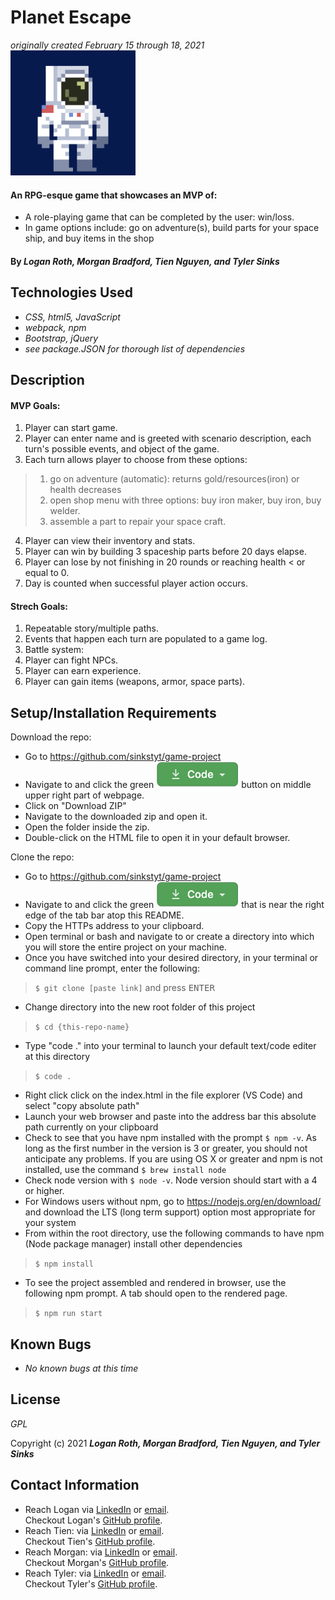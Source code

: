 # Planet Escape
_originally created February 15 through 18, 2021_   <img src="src/images/astronaut_jumping.gif" alt="spaceman jumping animation" height="200">

#### An RPG-esque game that showcases an MVP of:
* A role-playing game that can be completed by the user: win/loss.
* In game options include: go on adventure(s), build parts for your space ship, and buy items in the shop

#### By _**Logan Roth, Morgan Bradford, Tien Nguyen, and Tyler Sinks**_

## Technologies Used

* _CSS, html5, JavaScript_
* _webpack, npm_
* _Bootstrap, jQuery_
* _see package.JSON for thorough list of dependencies_

## Description

#### MVP Goals:

1. Player can start game.
2. Player can enter name and is greeted with scenario description, each turn's possible events, and object of the game.
3. Each turn allows player to choose from these options:
>  1. go on adventure (automatic): returns gold/resources(iron) or health decreases
>  2. open shop menu with three options: buy iron maker, buy iron, buy welder.
>  3. assemble a part to repair your space craft.
4. Player can view their inventory and stats.
5. Player can win by building 3 spaceship parts before 20 days elapse.
6. Player can lose by not finishing in 20 rounds or reaching health < or equal to 0.
7. Day is counted when successful player action occurs.

#### Strech Goals: 
1. Repeatable story/multiple paths.
2. Events that happen each turn are populated to a game log.
3. Battle system:
4. Player can fight NPCs.
5. Player can earn experience.
6. Player can gain items (weapons, armor, space parts).

## Setup/Installation Requirements

Download the repo:
* Go to https://github.com/sinkstyt/game-project
* Navigate to and click the green ![green code button](src/images/code_button.png) button on middle upper right part of webpage.
* Click on "Download ZIP"
* Navigate to the downloaded zip and open it.
* Open the folder inside the zip.
* Double-click on the HTML file to open it in your default browser.

Clone the repo:
* Go to https://github.com/sinkstyt/game-project
* Navigate to and click the green ![green code button](src/images/code_button.png) that is near the right edge of the tab bar atop this README.
* Copy the HTTPs address to your clipboard.
* Open terminal or bash and navigate to or create a directory into which you will store the entire project on your machine.
* Once you have switched into your desired directory, in your terminal or command line prompt, enter the following:
> `$ git clone [paste link]` and press <kbd>ENTER</kdb>
* Change directory into the new root folder of this project
> `$ cd {this-repo-name}`
* Type "code ." into your terminal to launch your default text/code editer at this directory
> `$ code .`
* Right click click on the index.html in the file explorer (VS Code) and select "copy absolute path"
* Launch your web browser and paste into the address bar this absolute path currently on your clipboard
* Check to see that you have npm installed with the prompt `$ npm -v`. As long as the first number in the version is 3 or greater, you should not anticipate any problems. If you are using OS X or greater and npm is not installed, use the command `$ brew install node`
* Check node version with `$ node -v`. Node version should start with a 4 or higher.
* For Windows users without npm, go to https://nodejs.org/en/download/ and download the LTS (long term support) option most appropriate for your system
* From within the root directory, use the following commands to have npm (Node package manager) install other dependencies
> `$ npm install`
* To see the project assembled and rendered in browser, use the following npm prompt. A tab should open to the rendered page.
> `$ npm run start`

## Known Bugs

* _No known bugs at this time_

## License
_GPL_

Copyright (c) 2021 **_Logan Roth, Morgan Bradford, Tien Nguyen, and Tyler Sinks_**

## Contact Information
* Reach Logan via <a href="https://www.linkedin.com/in/lo-gr/" target="_blank">LinkedIn</a> or <a href="mailto:diamondintheroth@gmail.com" target="_blank">email</a>.<br>
Checkout Logan's <a href="https://github.com/Lo-GR" target="_blank">GitHub profile</a>.</li>
* Reach Tien: via <a href="https://www.linkedin.com/in/nguyentien96/" target="_blank">LinkedIn</a> or <a href="mailto:tien96ng@gmail.com" target="_blank">email</a>.<br>
Checkout Tien's <a href="https://github.com/Tien96ng" target="_blank">GitHub profile</a>.</li>
* Reach Morgan: via <a href="https://www.linkedin.com/in/morganjbradford/" target="_blank">LinkedIn</a> or <a href="mailto:morganjbradford95@gmail.com" target="_blank">email</a>.<br>
Checkout Morgan's <a href="https://github.com/" target="_blank">GitHub profile</a>.</li>
* Reach Tyler: via <a href="https://www.linkedin.com/in/tyler-sinks-93438137/" target="_blank">LinkedIn</a> or <a href="mailto:tyler.sinks@gmail.com" target="_blank">email</a>.<br>
Checkout Tyler's <a href="https://github.com/sinkstyt" target="_blank">GitHub profile</a>.</li>

